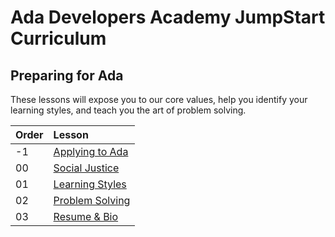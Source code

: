 # Ada Developers Academy JumpStart Curriculum

## Preparing for Ada
These lessons will expose you to our core values, help you identify your learning styles, and teach you the art of problem solving.

| Order | Lesson                                 |
| :---- | :------------------------------------- |
| -1    | [Applying to Ada](./applying-to-ada)   |
| 00    | [Social Justice](./social-justice/)    |
| 01    | [Learning Styles](./learning-styles/)  |
| 02    | [Problem Solving](./problem-solving/)  |
| 03    | [Resume & Bio](./resume-bio/README.md) |

